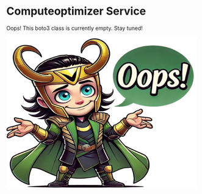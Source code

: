 # Computeoptimizer Service

Oops! This boto3 class is currently empty. Stay tuned!

<img src="..\images\oops_loki.png" width="500" height="400" title="Oops Loki">

